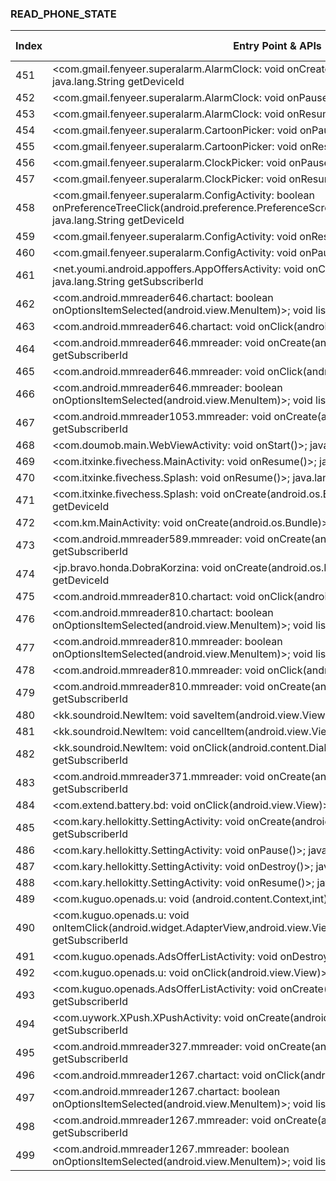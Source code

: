 ### READ_PHONE_STATE
| Index | Entry Point & APIs | Screen shot | Resource id | Label |
| ------------- | ------------- | ------------- |-------------|-------------|
| 451 | <com.gmail.fenyeer.superalarm.AlarmClock: void onCreate(android.os.Bundle)>; java.lang.String getDeviceId | ![](D:\COSMOS\output\py\Drebin\VirusShare_Android_20130506\VirusShare_1101406dc8f207d97001ccea12f232c8\com.gmail.fenyeer.superalarm.AlarmClock.png) |  | |
| 452 | <com.gmail.fenyeer.superalarm.AlarmClock: void onPause()>; java.lang.String getDeviceId | ![](D:\COSMOS\output\py\Drebin\VirusShare_Android_20130506\VirusShare_1101406dc8f207d97001ccea12f232c8\com.gmail.fenyeer.superalarm.AlarmClock.png) |  | |
| 453 | <com.gmail.fenyeer.superalarm.AlarmClock: void onResume()>; java.lang.String getDeviceId | ![](D:\COSMOS\output\py\Drebin\VirusShare_Android_20130506\VirusShare_1101406dc8f207d97001ccea12f232c8\com.gmail.fenyeer.superalarm.AlarmClock.png) |  | |
| 454 | <com.gmail.fenyeer.superalarm.CartoonPicker: void onPause()>; java.lang.String getDeviceId | ![](D:\COSMOS\output\py\Drebin\VirusShare_Android_20130506\VirusShare_1101406dc8f207d97001ccea12f232c8\com.gmail.fenyeer.superalarm.CartoonPicker.png) |  | |
| 455 | <com.gmail.fenyeer.superalarm.CartoonPicker: void onResume()>; java.lang.String getDeviceId | ![](D:\COSMOS\output\py\Drebin\VirusShare_Android_20130506\VirusShare_1101406dc8f207d97001ccea12f232c8\com.gmail.fenyeer.superalarm.CartoonPicker.png) |  | |
| 456 | <com.gmail.fenyeer.superalarm.ClockPicker: void onPause()>; java.lang.String getDeviceId | ![](D:\COSMOS\output\py\Drebin\VirusShare_Android_20130506\VirusShare_1101406dc8f207d97001ccea12f232c8\com.gmail.fenyeer.superalarm.ClockPicker.png) |  | |
| 457 | <com.gmail.fenyeer.superalarm.ClockPicker: void onResume()>; java.lang.String getDeviceId | ![](D:\COSMOS\output\py\Drebin\VirusShare_Android_20130506\VirusShare_1101406dc8f207d97001ccea12f232c8\com.gmail.fenyeer.superalarm.ClockPicker.png) |  | |
| 458 | <com.gmail.fenyeer.superalarm.ConfigActivity: boolean onPreferenceTreeClick(android.preference.PreferenceScreen,android.preference.Preference)>; java.lang.String getDeviceId | ![](D:\COSMOS\output\py\Drebin\VirusShare_Android_20130506\VirusShare_1101406dc8f207d97001ccea12f232c8\com.gmail.fenyeer.superalarm.ConfigActivity.png) |  | |
| 459 | <com.gmail.fenyeer.superalarm.ConfigActivity: void onResume()>; java.lang.String getDeviceId | ![](D:\COSMOS\output\py\Drebin\VirusShare_Android_20130506\VirusShare_1101406dc8f207d97001ccea12f232c8\com.gmail.fenyeer.superalarm.ConfigActivity.png) |  | |
| 460 | <com.gmail.fenyeer.superalarm.ConfigActivity: void onPause()>; java.lang.String getDeviceId | ![](D:\COSMOS\output\py\Drebin\VirusShare_Android_20130506\VirusShare_1101406dc8f207d97001ccea12f232c8\com.gmail.fenyeer.superalarm.ConfigActivity.png) |  | |
| 461 | <net.youmi.android.appoffers.AppOffersActivity: void onCreate(android.os.Bundle)>; java.lang.String getSubscriberId | ![](D:\COSMOS\output\py\Drebin\VirusShare_Android_20130506\VirusShare_f11942551c4eaf67c6a73aabaa5dbf5f\net.youmi.android.appoffers.AppOffersActivity.png) |  | |
| 462 | <com.android.mmreader646.chartact: boolean onOptionsItemSelected(android.view.MenuItem)>; void listen | ![](D:\COSMOS\output\py\Drebin\VirusShare_Android_20130506\VirusShare_110f6dfbb31f449b3f19165c93dc3c93\com.android.mmreader646.chartact.png) |  | |
| 463 | <com.android.mmreader646.chartact: void onClick(android.view.View)>; void listen | ![](D:\COSMOS\output\py\Drebin\VirusShare_Android_20130506\VirusShare_110f6dfbb31f449b3f19165c93dc3c93\com.android.mmreader646.chartact.png) |  | |
| 464 | <com.android.mmreader646.mmreader: void onCreate(android.os.Bundle)>; java.lang.String getSubscriberId | ![](D:\COSMOS\output\py\Drebin\VirusShare_Android_20130506\VirusShare_110f6dfbb31f449b3f19165c93dc3c93\com.android.mmreader646.mmreader.png) |  | |
| 465 | <com.android.mmreader646.mmreader: void onClick(android.view.View)>; void listen | ![](D:\COSMOS\output\py\Drebin\VirusShare_Android_20130506\VirusShare_110f6dfbb31f449b3f19165c93dc3c93\com.android.mmreader646.mmreader.png) |  | |
| 466 | <com.android.mmreader646.mmreader: boolean onOptionsItemSelected(android.view.MenuItem)>; void listen | ![](D:\COSMOS\output\py\Drebin\VirusShare_Android_20130506\VirusShare_110f6dfbb31f449b3f19165c93dc3c93\com.android.mmreader646.mmreader.png) |  | |
| 467 | <com.android.mmreader1053.mmreader: void onCreate(android.os.Bundle)>; java.lang.String getSubscriberId | ![](D:\COSMOS\output\py\Drebin\VirusShare_Android_20130506\VirusShare_1114d2c4551c9d355b5b0e22d18ba0d3\com.android.mmreader1053.mmreader.png) |  | |
| 468 | <com.doumob.main.WebViewActivity: void onStart()>; java.lang.String getDeviceId | ![](D:\COSMOS\output\py\Drebin\VirusShare_Android_20130506\VirusShare_1147a1b8164fbb8cfd96df9c911d1986\com.doumob.main.WebViewActivity.png) |  | |
| 469 | <com.itxinke.fivechess.MainActivity: void onResume()>; java.lang.String getSubscriberId | ![](D:\COSMOS\output\py\Drebin\VirusShare_Android_20130506\VirusShare_1147a1b8164fbb8cfd96df9c911d1986\com.itxinke.fivechess.MainActivity.png) |  | |
| 470 | <com.itxinke.fivechess.Splash: void onResume()>; java.lang.String getSubscriberId | ![](D:\COSMOS\output\py\Drebin\VirusShare_Android_20130506\VirusShare_1147a1b8164fbb8cfd96df9c911d1986\com.itxinke.fivechess.Splash.png) |  | |
| 471 | <com.itxinke.fivechess.Splash: void onCreate(android.os.Bundle)>; java.lang.String getDeviceId | ![](D:\COSMOS\output\py\Drebin\VirusShare_Android_20130506\VirusShare_1147a1b8164fbb8cfd96df9c911d1986\com.itxinke.fivechess.Splash.png) |  | |
| 472 | <com.km.MainActivity: void onCreate(android.os.Bundle)>; java.lang.String getSubscriberId | ![](D:\COSMOS\output\py\Drebin\VirusShare_Android_20130506\VirusShare_ffb376be1e8d8311d320f7a107caee9a\com.km.MainActivity.png) |  | |
| 473 | <com.android.mmreader589.mmreader: void onCreate(android.os.Bundle)>; java.lang.String getSubscriberId | ![](D:\COSMOS\output\py\Drebin\VirusShare_Android_20130506\VirusShare_119600253d34a9cf67ed72cfed5f5b4b\com.android.mmreader589.mmreader.png) |  | |
| 474 | <jp.bravo.honda.DobraKorzina: void onCreate(android.os.Bundle)>; java.lang.String getDeviceId | ![](D:\COSMOS\output\py\Drebin\VirusShare_Android_20130506\VirusShare_f9906adcf50a91d5c14b83b7ad8983f1\jp.bravo.honda.DobraKorzina.png) |  | |
| 475 | <com.android.mmreader810.chartact: void onClick(android.view.View)>; void listen | ![](D:\COSMOS\output\py\Drebin\VirusShare_Android_20130506\VirusShare_119b34cb12695b027f92e047bf08b367\com.android.mmreader810.chartact.png) |  | |
| 476 | <com.android.mmreader810.chartact: boolean onOptionsItemSelected(android.view.MenuItem)>; void listen | ![](D:\COSMOS\output\py\Drebin\VirusShare_Android_20130506\VirusShare_119b34cb12695b027f92e047bf08b367\com.android.mmreader810.chartact.png) |  | |
| 477 | <com.android.mmreader810.mmreader: boolean onOptionsItemSelected(android.view.MenuItem)>; void listen | ![](D:\COSMOS\output\py\Drebin\VirusShare_Android_20130506\VirusShare_119b34cb12695b027f92e047bf08b367\com.android.mmreader810.mmreader.png) |  | |
| 478 | <com.android.mmreader810.mmreader: void onClick(android.view.View)>; void listen | ![](D:\COSMOS\output\py\Drebin\VirusShare_Android_20130506\VirusShare_119b34cb12695b027f92e047bf08b367\com.android.mmreader810.mmreader.png) |  | |
| 479 | <com.android.mmreader810.mmreader: void onCreate(android.os.Bundle)>; java.lang.String getSubscriberId | ![](D:\COSMOS\output\py\Drebin\VirusShare_Android_20130506\VirusShare_e947c52c52805d3eeec7dc2fb3f4d996\com.android.mmreader810.mmreader.png) |  | |
| 480 | <kk.soundroid.NewItem: void saveItem(android.view.View)>; java.lang.String getSubscriberId | ![](D:\COSMOS\output\py\Drebin\VirusShare_Android_20130506\VirusShare_119ed2973b2e757b5f50d3c6b1059eda\kk.soundroid.NewItem.png) |  | |
| 481 | <kk.soundroid.NewItem: void cancelItem(android.view.View)>; java.lang.String getSubscriberId | ![](D:\COSMOS\output\py\Drebin\VirusShare_Android_20130506\VirusShare_119ed2973b2e757b5f50d3c6b1059eda\kk.soundroid.NewItem.png) |  | |
| 482 | <kk.soundroid.NewItem: void onClick(android.content.DialogInterface,int)>; java.lang.String getSubscriberId | ![](D:\COSMOS\output\py\Drebin\VirusShare_Android_20130506\VirusShare_119ed2973b2e757b5f50d3c6b1059eda\kk.soundroid.NewItem.png) |  | |
| 483 | <com.android.mmreader371.mmreader: void onCreate(android.os.Bundle)>; java.lang.String getSubscriberId | ![](D:\COSMOS\output\py\Drebin\VirusShare_Android_20130506\VirusShare_6e54e6d79cbb12c5e96181b13fde08df\com.android.mmreader371.mmreader.png) |  | |
| 484 | <com.extend.battery.bd: void onClick(android.view.View)>; java.lang.String getDeviceId | ![](D:\COSMOS\output\py\Drebin\VirusShare_Android_20130506\VirusShare_e11b2efaf05034a2b3f3e62e5bbb630c\com.extend.battery.TaskKillerActivity.png) |  | |
| 485 | <com.kary.hellokitty.SettingActivity: void onCreate(android.os.Bundle)>; java.lang.String getSubscriberId | ![](D:\COSMOS\output\py\Drebin\VirusShare_Android_20130506\VirusShare_1265ee05623ff204ad699a4f3849890c\com.kary.hellokitty.SettingActivity.png) |  | |
| 486 | <com.kary.hellokitty.SettingActivity: void onPause()>; java.lang.String getDeviceId | ![](D:\COSMOS\output\py\Drebin\VirusShare_Android_20130506\VirusShare_1265ee05623ff204ad699a4f3849890c\com.kary.hellokitty.SettingActivity.png) |  | |
| 487 | <com.kary.hellokitty.SettingActivity: void onDestroy()>; java.lang.String getSubscriberId | ![](D:\COSMOS\output\py\Drebin\VirusShare_Android_20130506\VirusShare_1265ee05623ff204ad699a4f3849890c\com.kary.hellokitty.SettingActivity.png) |  | |
| 488 | <com.kary.hellokitty.SettingActivity: void onResume()>; java.lang.String getSubscriberId | ![](D:\COSMOS\output\py\Drebin\VirusShare_Android_20130506\VirusShare_1265ee05623ff204ad699a4f3849890c\com.kary.hellokitty.SettingActivity.png) |  | |
| 489 | <com.kuguo.openads.u: void <init>(android.content.Context,int)>; java.lang.String getSubscriberId | ![](D:\COSMOS\output\py\Drebin\VirusShare_Android_20130506\VirusShare_fea6c127b75864228de1cf3aa15e6a37\com.kuguo.openads.AdsOfferListActivity.png) |  | |
| 490 | <com.kuguo.openads.u: void onItemClick(android.widget.AdapterView,android.view.View,int,long)>; java.lang.String getSubscriberId | ![](D:\COSMOS\output\py\Drebin\VirusShare_Android_20130506\VirusShare_fea6c127b75864228de1cf3aa15e6a37\com.kuguo.openads.AdsOfferListActivity.png) |  | |
| 491 | <com.kuguo.openads.AdsOfferListActivity: void onDestroy()>; java.lang.String getSubscriberId | ![](D:\COSMOS\output\py\Drebin\VirusShare_Android_20130506\VirusShare_fea6c127b75864228de1cf3aa15e6a37\com.kuguo.openads.AdsOfferListActivity.png) |  | |
| 492 | <com.kuguo.openads.u: void onClick(android.view.View)>; java.lang.String getSubscriberId | ![](D:\COSMOS\output\py\Drebin\VirusShare_Android_20130506\VirusShare_fea6c127b75864228de1cf3aa15e6a37\com.kuguo.openads.AdsOfferListActivity.png) |  | |
| 493 | <com.kuguo.openads.AdsOfferListActivity: void onCreate(android.os.Bundle)>; java.lang.String getSubscriberId | ![](D:\COSMOS\output\py\Drebin\VirusShare_Android_20130506\VirusShare_fea6c127b75864228de1cf3aa15e6a37\com.kuguo.openads.AdsOfferListActivity.png) |  | |
| 494 | <com.uywork.XPush.XPushActivity: void onCreate(android.os.Bundle)>; java.lang.String getSubscriberId | ![](D:\COSMOS\output\py\Drebin\VirusShare_Android_20130506\VirusShare_7b70f7c9749d87428c74c9863a1b1c4a\com.uywork.XPush.XPushActivity.png) |  | |
| 495 | <com.android.mmreader327.mmreader: void onCreate(android.os.Bundle)>; java.lang.String getSubscriberId | ![](D:\COSMOS\output\py\Drebin\VirusShare_Android_20130506\VirusShare_129022dbbc3209731ce2a21b1a7e3830\com.android.mmreader327.mmreader.png) |  | |
| 496 | <com.android.mmreader1267.chartact: void onClick(android.view.View)>; void listen | ![](D:\COSMOS\output\py\Drebin\VirusShare_Android_20130506\VirusShare_12bb3b8ca5cd675c617640cb1c196b77\com.android.mmreader1267.chartact.png) |  | |
| 497 | <com.android.mmreader1267.chartact: boolean onOptionsItemSelected(android.view.MenuItem)>; void listen | ![](D:\COSMOS\output\py\Drebin\VirusShare_Android_20130506\VirusShare_12bb3b8ca5cd675c617640cb1c196b77\com.android.mmreader1267.chartact.png) |  | |
| 498 | <com.android.mmreader1267.mmreader: void onCreate(android.os.Bundle)>; java.lang.String getSubscriberId | ![](D:\COSMOS\output\py\Drebin\VirusShare_Android_20130506\VirusShare_12bb3b8ca5cd675c617640cb1c196b77\com.android.mmreader1267.mmreader.png) |  | |
| 499 | <com.android.mmreader1267.mmreader: boolean onOptionsItemSelected(android.view.MenuItem)>; void listen | ![](D:\COSMOS\output\py\Drebin\VirusShare_Android_20130506\VirusShare_12bb3b8ca5cd675c617640cb1c196b77\com.android.mmreader1267.mmreader.png) |  | |
